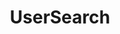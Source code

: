 ---
title: UserSearch
description: Search Social NetworksFind someone by username or email on Social Networks, Dating Sites, Forums, Crypto Forums, Chat Sites and Blogs. 600+ sites Supported! Largest Reverse User Search Online!
url: https://usersearch.org/
image:
    # url: '/assets/images/cafe.png'
    # alt: 'Cafe'
tags: ['osint', 'search-engine']
pubDate: 2023-12-13
draft: false
---